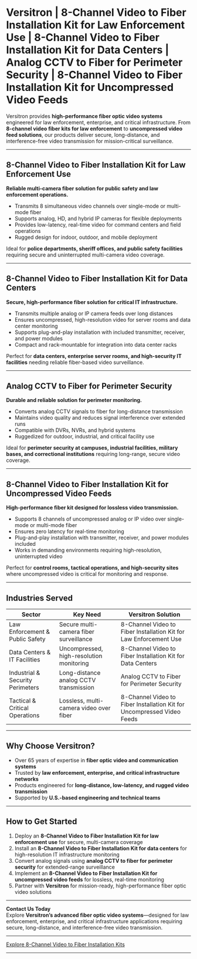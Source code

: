 # Versitron | 8-Channel Video to Fiber Installation Kit for Law Enforcement Use | 8-Channel Video to Fiber Installation Kit for Data Centers | Analog CCTV to Fiber for Perimeter Security | 8-Channel Video to Fiber Installation Kit for Uncompressed Video Feeds

Versitron provides **high-performance fiber optic video systems** engineered for law enforcement, enterprise, and critical infrastructure. From **8-channel video fiber kits for law enforcement** to **uncompressed video feed solutions**, our products deliver secure, long-distance, and interference-free video transmission for mission-critical surveillance.

---

## 8-Channel Video to Fiber Installation Kit for Law Enforcement Use

**Reliable multi-camera fiber solution for public safety and law enforcement operations.**

- Transmits 8 simultaneous video channels over single-mode or multi-mode fiber  
- Supports analog, HD, and hybrid IP cameras for flexible deployments  
- Provides low-latency, real-time video for command centers and field operations  
- Rugged design for indoor, outdoor, and mobile deployment  

Ideal for **police departments, sheriff offices, and public safety facilities** requiring secure and uninterrupted multi-camera video coverage.

---

## 8-Channel Video to Fiber Installation Kit for Data Centers

**Secure, high-performance fiber solution for critical IT infrastructure.**

- Transmits multiple analog or IP camera feeds over long distances  
- Ensures uncompressed, high-resolution video for server rooms and data center monitoring  
- Supports plug-and-play installation with included transmitter, receiver, and power modules  
- Compact and rack-mountable for integration into data center racks  

Perfect for **data centers, enterprise server rooms, and high-security IT facilities** needing reliable fiber-based video surveillance.

---

## Analog CCTV to Fiber for Perimeter Security

**Durable and reliable solution for perimeter monitoring.**

- Converts analog CCTV signals to fiber for long-distance transmission  
- Maintains video quality and reduces signal interference over extended runs  
- Compatible with DVRs, NVRs, and hybrid systems  
- Ruggedized for outdoor, industrial, and critical facility use  

Ideal for **perimeter security at campuses, industrial facilities, military bases, and correctional institutions** requiring long-range, secure video coverage.

---

## 8-Channel Video to Fiber Installation Kit for Uncompressed Video Feeds

**High-performance fiber kit designed for lossless video transmission.**

- Supports 8 channels of uncompressed analog or IP video over single-mode or multi-mode fiber  
- Ensures zero latency for real-time monitoring  
- Plug-and-play installation with transmitter, receiver, and power modules included  
- Works in demanding environments requiring high-resolution, uninterrupted video  

Perfect for **control rooms, tactical operations, and high-security sites** where uncompressed video is critical for monitoring and response.

---

## Industries Served

| Sector                     | Key Need                                             | Versitron Solution                                         |
|-----------------------------|---------------------------------------------------|------------------------------------------------------------|
| Law Enforcement & Public Safety | Secure multi-camera fiber surveillance             | 8-Channel Video to Fiber Installation Kit for Law Enforcement Use |
| Data Centers & IT Facilities  | Uncompressed, high-resolution monitoring           | 8-Channel Video to Fiber Installation Kit for Data Centers  |
| Industrial & Security Perimeters | Long-distance analog CCTV transmission             | Analog CCTV to Fiber for Perimeter Security                |
| Tactical & Critical Operations | Lossless, multi-camera video over fiber            | 8-Channel Video to Fiber Installation Kit for Uncompressed Video Feeds |

---

## Why Choose Versitron?

- Over 65 years of expertise in **fiber optic video and communication systems**  
- Trusted by **law enforcement, enterprise, and critical infrastructure networks**  
- Products engineered for **long-distance, low-latency, and rugged video transmission**  
- Supported by **U.S.-based engineering and technical teams**  

---

## How to Get Started

1. Deploy an **8-Channel Video to Fiber Installation Kit for law enforcement use** for secure, multi-camera coverage  
2. Install an **8-Channel Video to Fiber Installation Kit for data centers** for high-resolution IT infrastructure monitoring  
3. Convert analog signals using **analog CCTV to fiber for perimeter security** for extended-range surveillance  
4. Implement an **8-Channel Video to Fiber Installation Kit for uncompressed video feeds** for lossless, real-time monitoring  
5. Partner with **Versitron** for mission-ready, high-performance fiber optic video solutions  

---

**Contact Us Today**  
Explore **Versitron’s advanced fiber optic video systems**—designed for law enforcement, enterprise, and critical infrastructure applications requiring secure, long-distance, and interference-free video transmission.  

---

[Explore 8-Channel Video to Fiber Installation Kits](https://www.versitron.com/collections/8-channel-video-to-fiber-installation-kits)

---
